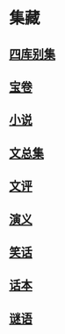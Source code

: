 # 集藏

## [四库别集](集藏\四库别集)

## [宝卷](集藏\宝卷)

## [小说](集藏\小说)

## [文总集](集藏\文总集)

## [文评](集藏\文评)

## [演义](集藏\演义)

## [笑话](集藏\笑话)

## [话本](集藏\话本)

## [谜语](集藏\谜语)

